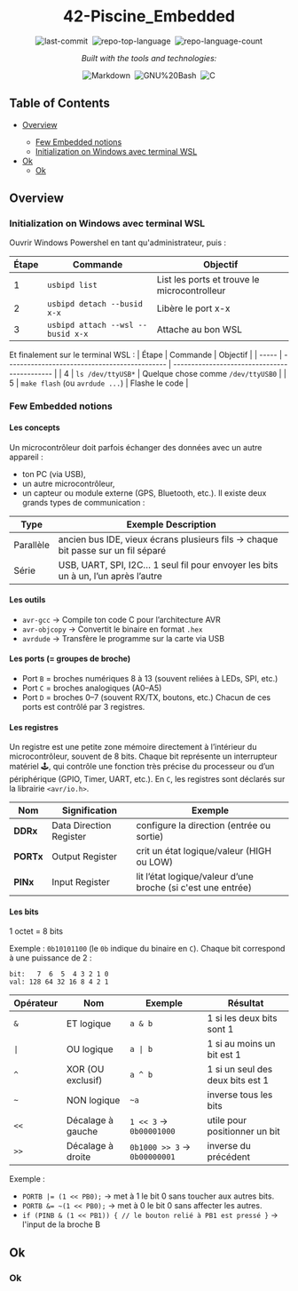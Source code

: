 <div align="center" class="text-center">
  <h1>42-Piscine_Embedded</h1>
  
  <img alt="last-commit" src="https://img.shields.io/github/last-commit/socallmebertille/42-Piscine_Embedded?style=flat&amp;logo=git&amp;logoColor=white&amp;color=0080ff" class="inline-block mx-1" style="margin: 0px 2px;">
  <img alt="repo-top-language" src="https://img.shields.io/github/languages/top/socallmebertille/42-Piscine_Embedded?style=flat&amp;color=0080ff" class="inline-block mx-1" style="margin: 0px 2px;">
  <img alt="repo-language-count" src="https://img.shields.io/github/languages/count/socallmebertille/42-Piscine_Embedded?style=flat&amp;color=0080ff" class="inline-block mx-1" style="margin: 0px 2px;">
  <p><em>Built with the tools and technologies:</em></p>
  <img alt="Markdown" src="https://img.shields.io/badge/Markdown-000000.svg?style=flat&amp;logo=Markdown&amp;logoColor=white" class="inline-block mx-1" style="margin: 0px 2px;">
  <img alt="GNU%20Bash" src="https://img.shields.io/badge/GNU%20Bash-4EAA25.svg?style=flat&amp;logo=GNU-Bash&amp;logoColor=white" class="inline-block mx-1" style="margin: 0px 2px;">
  <img alt="C" src="https://img.shields.io/badge/Language-2496ED.svg?style=flat&amp;logo=c&amp;logoColor=white" class="inline-block mx-1" style="margin: 0px 2px;">
</div>

<h2>Table of Contents</h2>
<ul class="list-disc pl-4 my-0">
  <li class="my-0"><a href="#overview">Overview</a></li>
  <ul class="list-disc pl-4 my-0">
    <li class="my-0"><a href="#few-embedded-notions">Few Embedded notions</a></li>
    <li class="my-0"><a href="#initialization-on-windows-avec-terminal-wsl">Initialization on Windows avec terminal WSL</a></li>
  </ul>
  <li class="my-0"><a href="#ok">Ok</a>
  <ul class="list-disc pl-4 my-0">
    <li class="my-0"><a href="#ok">Ok</a></li>
  </ul>
  </li>
</ul>

<h2>Overview</h2>
<h3>Initialization on Windows avec terminal WSL</h3>

Ouvrir Windows Powershel en tant qu'administrateur, puis :

| Étape | Commande                                      | Objectif                                     |
| ----- | --------------------------------------------- | -------------------------------------------- |
| 1     | `usbipd list`                                 | List les ports et trouve le microcontrolleur |
| 2     | `usbipd detach --busid x-x`                   | Libère le port x-x                           |
| 3     | `usbipd attach --wsl --busid x-x`             | Attache au bon WSL                           |

Et finalement sur le terminal WSL :
| Étape | Commande                                      | Objectif                                     |
| ----- | --------------------------------------------- | -------------------------------------------- |
| 4     | `ls /dev/ttyUSB*`                             | Quelque chose comme `/dev/ttyUSB0`           |
| 5     | `make flash` (ou `avrdude ...`)               | Flashe le code                               |

<h3>Few Embedded notions</h3>

#### Les concepts

Un microcontrôleur doit parfois échanger des données avec un autre appareil :
- ton PC (via USB),
- un autre microcontrôleur,
- un capteur ou module externe (GPS, Bluetooth, etc.).
Il existe deux grands types de communication :

| Type	    | Exemple	Description                                                                |
|-----------|------------------------------------------------------------------------------------|
| Parallèle	| ancien bus IDE, vieux écrans plusieurs fils → chaque bit passe sur un fil séparé   |
| Série   	| USB, UART, SPI, I2C…	1 seul fil pour envoyer les bits un à un, l’un après l’autre |

#### Les outils

- `avr-gcc`	→ Compile ton code C pour l’architecture AVR
- `avr-objcopy`	→ Convertit le binaire en format `.hex`
- `avrdude` →	Transfère le programme sur la carte via USB

#### Les ports (= groupes de broche)

- Port `B` = broches numériques 8 à 13 (souvent reliées à LEDs, SPI, etc.)
- Port `C` = broches analogiques (A0–A5)
- Port `D` = broches 0–7 (souvent RX/TX, boutons, etc.)
Chacun de ces ports est contrôlé par 3 registres.

#### Les registres

Un registre est une petite zone mémoire directement à l’intérieur du microcontrôleur, souvent de 8 bits.
Chaque bit représente un interrupteur matériel 🕹️, qui contrôle une fonction très précise du processeur ou d’un périphérique (GPIO, Timer, UART, etc.).
En `C`, les registres sont déclarés sur la librairie `<avr/io.h>`.

| Nom       | Signification           | Exemple                                                      |
| --------- | ----------------------- | ------------------------------------------------------------ |
| **DDRx**  | Data Direction Register | configure la direction (entrée ou sortie)                    |
| **PORTx** | Output Register         | crit un état logique/valeur (HIGH ou LOW)                    |
| **PINx**  | Input Register          | lit l’état logique/valeur d’une broche (si c'est une entrée) |

#### Les bits

1 octet = 8 bits

Exemple : `0b10101100` (le `0b` indique du binaire en `C`).
Chaque bit correspond à une puissance de 2 : 
```
bit:   7  6  5  4 3 2 1 0
val: 128 64 32 16 8 4 2 1
```

| Opérateur | Nom               | Exemple                      | Résultat                         |
| --------- | ----------------- | ---------------------------- | -------------------------------- |
| `&`       | ET logique        | `a & b`                      | 1 si les deux bits sont 1        |
| `\|`      | OU logique        | `a \| b`                     | 1 si au moins un bit est 1       |
| `^`       | XOR (OU exclusif) | `a ^ b`                      | 1 si un seul des deux bits est 1 |
| `~`       | NON logique       | `~a`                         | inverse tous les bits            |
| `<<`      | Décalage à gauche | `1 << 3` → `0b00001000`      | utile pour positionner un bit    |
| `>>`      | Décalage à droite | `0b1000 >> 3` → `0b00000001` | inverse du précédent             |

Exemple : 
- `PORTB |= (1 << PB0);` → met à 1 le bit 0 sans toucher aux autres bits.
- `PORTB &= ~(1 << PB0);` → met à 0 le bit 0 sans affecter les autres.
- `if (PINB & (1 << PB1)) { // le bouton relié à PB1 est pressé }` → l'input de la broche B 

<h2>Ok</h2>
<h3>Ok</h3>